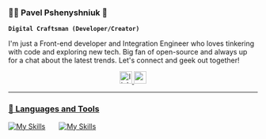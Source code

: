 ### 🦸‍♂️ Pavel Pshenyshniuk 👋

**`Digital Craftsman (Developer/Creator)`**

I'm just a Front-end developer and Integration Engineer who loves tinkering with code and exploring new tech. Big fan of open-source and always up for a chat about the latest trends. Let's connect and geek out together!

<div align="center">
  <a href="https://www.linkedin.com/in/pavel-pshenyshniuk/">
    <img src="https://img.shields.io/static/v1?message=LinkedIn&logo=linkedin&label=&color=0077B5&logoColor=white&labelColor=&style=for-the-badge" height="25" alt="linkedin logo"  />
  </a>
  <a href="https://www.youtube.com/channel/UC9aYUnvrewZ-oqn5GI4JN7w">
    <img src="https://img.shields.io/static/v1?message=Youtube&logo=youtube&label=&color=FF0000&logoColor=white&labelColor=&style=for-the-badge" height="25" alt="youtube logo"  />
</div>

---

### 🧰 Languages and Tools

[![My Skills](https://skillicons.dev/icons?i=js,ts,react,nextjs,jquery,html,css,tailwind)](https://skillicons.dev) &nbsp;&nbsp;&nbsp;&nbsp;&nbsp; [![My Skills](https://skillicons.dev/icons?i=nodejs,mongo,git,docker)](https://skillicons.dev)
<br/>

<!--
**Pshenya/Pshenya** is a ✨ _special_ ✨ repository because its `README.md` (this file) appears on your GitHub profile.

Here are some ideas to get you started:

- 🔭 I’m currently working on ...
- 🌱 I’m currently learning ...
- 👯 I’m looking to collaborate on ...
- 🤔 I’m looking for help with ...
- 💬 Ask me about ...
- 📫 How to reach me: ...
- 😄 Pronouns: ...
- ⚡ Fun fact: ...
-->
